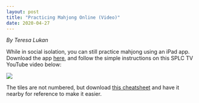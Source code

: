 ```yaml
---
layout: post
title: "Practicing Mahjong Online (Video)"
date: 2020-04-27
---
```

*By Teresa Lukan*

While in social isolation, you can still practice mahjong using an iPad app. Download the app [here](https://apps.apple.com/au/app/lets-mahjong/id933694165), and follow the simple instructions on this SPLC TV YouTube video below:

<a href="https://www.youtube.com/watch?v=wPkOPO4u8DI"><img class="img-responsive" src="http://img.youtube.com/vi/wPkOPO4u8DI/0.jpg"></a>

The tiles are not numbered, but download [this cheatsheet](/img/MahjongAllTilesSPLC.png) and have it nearby for reference to make it easier.
